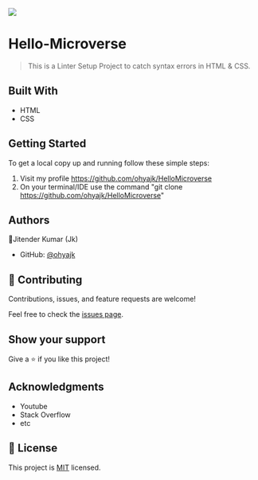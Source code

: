 ![](https://img.shields.io/badge/Microverse-blueviolet)

# Hello-Microverse

> This is a Linter Setup Project to catch syntax errors in HTML & CSS.


## Built With

- HTML
- CSS

## Getting Started

To get a local copy up and running follow these simple steps:
1. Visit my profile https://github.com/ohyajk/HelloMicroverse
2. On your terminal/IDE use the command
   "git clone https://github.com/ohyajk/HelloMicroverse"


## Authors

👤Jitender Kumar (Jk)

- GitHub: [@ohyajk](https://github.com/ohyajk)

## 🤝 Contributing

Contributions, issues, and feature requests are welcome!

Feel free to check the [issues page](../../issues/).

## Show your support

Give a ⭐️ if you like this project!

## Acknowledgments

- Youtube
- Stack Overflow
- etc

## 📝 License

This project is [MIT](./LICENSE) licensed.
